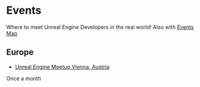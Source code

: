 # Events

Where to meet Unreal Engine Developers in the real world! Also with [Events Map](Events.geojson)

## Europe

+ [Unreal Engine Meetup Vienna, Austria](http://www.meetup.com/Unreal-User-Group-Vienna/)

Once a month


